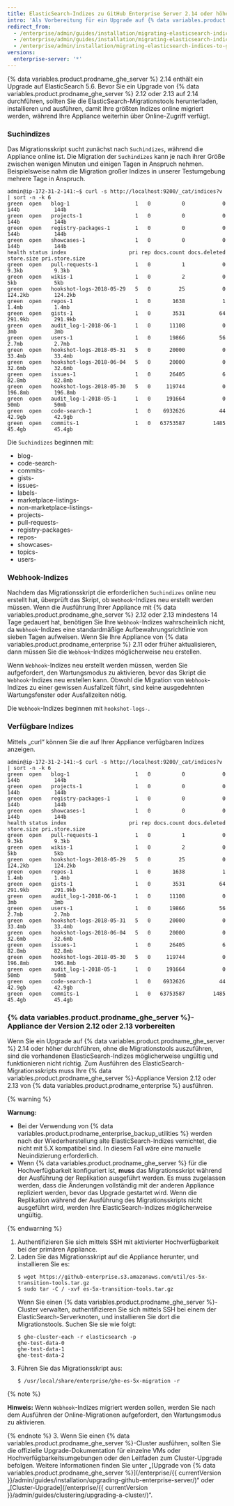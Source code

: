 ```yaml
---
title: ElasticSearch-Indizes zu GitHub Enterprise Server 2.14 oder höher migrieren
intro: 'Als Vorbereitung für ein Upgrade auf {% data variables.product.prodname_ghe_server %} 2.14 müssen Sie Ihre Indizes mit unserem Migrationsskript zu ElasticSearch 5.6 migrieren.'
redirect_from:
  - /enterprise/admin/guides/installation/migrating-elasticsearch-indices-to-github-enterprise-2-14-or-later/
  - /enterprise/admin/guides/installation/migrating-elasticsearch-indices-to-github-enterprise-server-2-14-or-later
  - /enterprise/admin/installation/migrating-elasticsearch-indices-to-github-enterprise-server-214-or-later
versions:
  enterprise-server: '*'
---
```


{% data variables.product.prodname_ghe_server %} 2.14 enthält ein Upgrade auf ElasticSearch 5.6. Bevor Sie ein Upgrade von {% data variables.product.prodname_ghe_server %} 2.12 oder 2.13 auf 2.14 durchführen, sollten Sie die ElasticSearch-Migrationstools herunterladen, installieren und ausführen, damit Ihre größten Indizes online migriert werden, während Ihre Appliance weiterhin über Online-Zugriff verfügt.

### Suchindizes

Das Migrationsskript sucht zunächst nach `Suchindizes`, während die Appliance online ist. Die Migration der `Suchindizes` kann je nach ihrer Größe zwischen wenigen Minuten und einigen Tagen in Anspruch nehmen. Beispielsweise nahm die Migration großer Indizes in unserer Testumgebung mehrere Tage in Anspruch.

```
admin@ip-172-31-2-141:~$ curl -s http://localhost:9200/_cat/indices?v | sort -n -k 6
green  open   blog-1                     1   0          0            0       144b           144b
green  open   projects-1                 1   0          0            0       144b           144b
green  open   registry-packages-1        1   0          0            0       144b           144b
green  open   showcases-1                1   0          0            0       144b           144b
health status index                    pri rep docs.count docs.deleted store.size pri.store.size
green  open   pull-requests-1            1   0          1            0      9.3kb          9.3kb
green  open   wikis-1                    1   0          2            0        5kb            5kb
green  open   hookshot-logs-2018-05-29   5   0         25            0    124.2kb        124.2kb
green  open   repos-1                    1   0       1638            1      1.4mb          1.4mb
green  open   gists-1                    1   0       3531           64    291.9kb        291.9kb
green  open   audit_log-1-2018-06-1      1   0      11108            0        3mb            3mb
green  open   users-1                    1   0      19866           56      2.7mb          2.7mb
green  open   hookshot-logs-2018-05-31   5   0      20000            0     33.4mb         33.4mb
green  open   hookshot-logs-2018-06-04   5   0      20000            0     32.6mb         32.6mb
green  open   issues-1                   1   0      26405            6     82.8mb         82.8mb
green  open   hookshot-logs-2018-05-30   5   0     119744            0    196.8mb        196.8mb
green  open   audit_log-1-2018-05-1      1   0     191664            0       50mb           50mb
green  open   code-search-1              1   0    6932626           44     42.9gb         42.9gb
green  open   commits-1                  1   0   63753587         1485     45.4gb         45.4gb
```

Die `Suchindizes` beginnen mit:

- blog-
- code-search-
- commits-
- gists-
- issues-
- labels-
- marketplace-listings-
- non-marketplace-listings-
- projects-
- pull-requests-
- registry-packages-
- repos-
- showcases-
- topics-
- users-

### Webhook-Indizes

Nachdem das Migrationsskript die erforderlichen `Suchindizes` online neu erstellt hat, überprüft das Skript, ob `Webhook`-Indizes neu erstellt werden müssen. Wenn die Ausführung Ihrer Appliance mit {% data variables.product.prodname_ghe_server %} 2.12 oder 2.13 mindestens 14 Tage gedauert hat, benötigen Sie Ihre `Webhook`-Indizes wahrscheinlich nicht, da `Webhook`-Indizes eine standardmäßige Aufbewahrungsrichtlinie von sieben Tagen aufweisen. Wenn Sie Ihre Appliance von {% data variables.product.prodname_enterprise %} 2.11 oder früher aktualisieren, dann müssen Sie die `Webhook`-Indizes möglicherweise neu erstellen.

Wenn `Webhook`-Indizes neu erstellt werden müssen, werden Sie aufgefordert, den Wartungsmodus zu aktivieren, bevor das Skript die `Webhook`-Indizes neu erstellen kann. Obwohl die Migration von `Webhook`-Indizes zu einer gewissen Ausfallzeit führt, sind keine ausgedehnten Wartungsfenster oder Ausfallzeiten nötig.

Die `Webhook`-Indizes beginnen mit `hookshot-logs-`.

### Verfügbare Indizes

Mittels „curl“ können Sie die auf Ihrer Appliance verfügbaren Indizes anzeigen.

```
admin@ip-172-31-2-141:~$ curl -s http://localhost:9200/_cat/indices?v | sort -n -k 6
green  open   blog-1                     1   0          0            0       144b           144b
green  open   projects-1                 1   0          0            0       144b           144b
green  open   registry-packages-1        1   0          0            0       144b           144b
green  open   showcases-1                1   0          0            0       144b           144b
health status index                    pri rep docs.count docs.deleted store.size pri.store.size
green  open   pull-requests-1            1   0          1            0      9.3kb          9.3kb
green  open   wikis-1                    1   0          2            0        5kb            5kb
green  open   hookshot-logs-2018-05-29   5   0         25            0    124.2kb        124.2kb
green  open   repos-1                    1   0       1638            1      1.4mb          1.4mb
green  open   gists-1                    1   0       3531           64    291.9kb        291.9kb
green  open   audit_log-1-2018-06-1      1   0      11108            0        3mb            3mb
green  open   users-1                    1   0      19866           56      2.7mb          2.7mb
green  open   hookshot-logs-2018-05-31   5   0      20000            0     33.4mb         33.4mb
green  open   hookshot-logs-2018-06-04   5   0      20000            0     32.6mb         32.6mb
green  open   issues-1                   1   0      26405            6     82.8mb         82.8mb
green  open   hookshot-logs-2018-05-30   5   0     119744            0    196.8mb        196.8mb
green  open   audit_log-1-2018-05-1      1   0     191664            0       50mb           50mb
green  open   code-search-1              1   0    6932626           44     42.9gb         42.9gb
green  open   commits-1                  1   0   63753587         1485     45.4gb         45.4gb
```

### {% data variables.product.prodname_ghe_server %}-Appliance der Version 2.12 oder 2.13 vorbereiten

Wenn Sie ein Upgrade auf {% data variables.product.prodname_ghe_server %} 2.14 oder höher durchführen, ohne die Migrationstools auszuführen, sind die vorhandenen ElasticSearch-Indizes möglicherweise ungültig und funktionieren nicht richtig. Zum Ausführen des ElasticSearch-Migrationsskripts muss Ihre {% data variables.product.prodname_ghe_server %}-Appliance Version 2.12 oder 2.13 von {% data variables.product.prodname_enterprise %} ausführen.

{% warning %}

**Warnung:**
- Bei der Verwendung von {% data variables.product.prodname_enterprise_backup_utilities %} werden nach der Wiederherstellung alte ElasticSearch-Indizes vernichtet, die nicht mit 5.X kompatibel sind. In diesem Fall wäre eine manuelle Neuindizierung erforderlich.
- Wenn {% data variables.product.prodname_ghe_server %} für die Hochverfügbarkeit konfiguriert ist, **muss** das Migrationsskript während der Ausführung der Replikation ausgeführt werden. Es muss zugelassen werden, dass die Änderungen vollständig mit der anderen Appliance repliziert werden, bevor das Upgrade gestartet wird. Wenn die Replikation während der Ausführung des Migrationsskripts nicht ausgeführt wird, werden Ihre ElasticSearch-Indizes möglicherweise ungültig.

{% endwarning %}

1. Authentifizieren Sie sich mittels SSH mit aktivierter Hochverfügbarkeit bei der primären Appliance.
2. Laden Sie das Migrationsskript auf die Appliance herunter, und installieren Sie es:
   ```shell
   $ wget https://github-enterprise.s3.amazonaws.com/util/es-5x-transition-tools.tar.gz
   $ sudo tar -C / -xvf es-5x-transition-tools.tar.gz
   ```
   Wenn Sie einen {% data variables.product.prodname_ghe_server %}-Cluster verwalten, authentifizieren Sie sich mittels SSH bei einem der ElasticSearch-Serverknoten, und installieren Sie dort die Migrationstools. Suchen Sie sie wie folgt:
    ```shell
    $ ghe-cluster-each -r elasticsearch -p
    ghe-test-data-0
    ghe-test-data-1
    ghe-test-data-2
    ```
2. Führen Sie das Migrationsskript aus:
   ```shell
   $ /usr/local/share/enterprise/ghe-es-5x-migration -r
   ```
 {% note %}

 **Hinweis:** Wenn `Webhook`-Indizes migriert werden sollen, werden Sie nach dem Ausführen der Online-Migrationen aufgefordert, den Wartungsmodus zu aktivieren.

 {% endnote %}
3. Wenn Sie einen {% data variables.product.prodname_ghe_server %}-Cluster ausführen, sollten Sie die offizielle Upgrade-Dokumentation für einzelne VMs oder Hochverfügbarkeitsumgebungen oder den Leitfaden zum Cluster-Upgrade befolgen. Weitere Informationen finden Sie unter „[Upgrade von {% data variables.product.prodname_ghe_server %}](/enterprise/{{ currentVersion }}/admin/guides/installation/upgrading-github-enterprise-server/)“ oder „[Cluster-Upgrade](/enterprise/{{ currentVersion }}/admin/guides/clustering/upgrading-a-cluster/)“.
